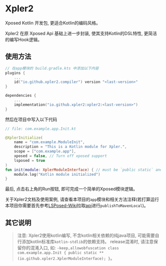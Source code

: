 # Xpler2

Xposed Kotlin 开发包, 更适合Kotlin的编码风格。

Xpler2 在原 Xposed Api 基础上进一步封装, 使其支持Kotlin的DSL特性, 更简洁的编写Hook逻辑。



## 使用方法

```kotlin
// 在app模块的 build.gradle.kts 中添加以下内容
plugins {
    ...
    id("io.github.xpler2.compiler") version "<last-version>"
}

dependencies {
    ...
    implementation("io.github.xpler2:xpler2:<last-version>")
}
```

然后在项目中写入以下代码

```kotlin
// file: com.example.app.Init.kt

@XplerInitialize(
    name = "com.example.ModuleInit",
    description = "This is a Kotlin module for Xpler.",
    scope = ["com.example.app"],
    xposed = false, // Turn off xposed support
    lsposed = true
)
fun init(module: XplerModuleInterface) { // must be `public static` and parameter must be single XplerModuleInterface
    module.log("Kotlin module initialized")
}
```

最后, 点击右上角的Run按钮, 即可完成一个简单的Xposed模块逻辑。

关于Xpler2文档及使用案例, 请查看本项目的`app`模块和相关方法注释(若打算运行本项目你需要首先参考[LSPosed-Wiki](https://github.com/LSPosed/LSPosed/wiki/Develop-Xposed-Modules-Using-Modern-Xposed-API#early-access)拉取[api](https://github.com/libxposed/api)进行`publishToMavenLocal`)。



## 其它说明

> 注意: Xpler2使用kotlin编写, 不含kotlin相关依赖的纯java项目, 可能需要自行添加kotlin标准库`kotlin-stdlib`的依赖支持。
> release混淆时, 请注意保留你的混淆入口, 如: `-keep,allowobfuscation class com.example.app.Init { public static **(io.github.xpler2.XplerModuleInterface); }`。

